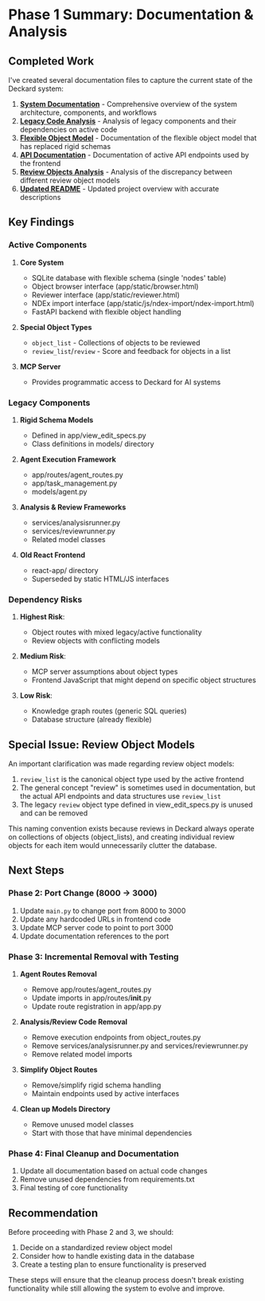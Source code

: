 # Phase 1 Summary: Documentation & Analysis

## Completed Work

I've created several documentation files to capture the current state of the Deckard system:

1. **[System Documentation](./system_documentation.md)** - Comprehensive overview of the system architecture, components, and workflows
2. **[Legacy Code Analysis](./legacy_code_analysis.md)** - Analysis of legacy components and their dependencies on active code
3. **[Flexible Object Model](./flexible_object_model.md)** - Documentation of the flexible object model that has replaced rigid schemas
4. **[API Documentation](./api_documentation.md)** - Documentation of active API endpoints used by the frontend
5. **[Review Objects Analysis](./review_objects_analysis.md)** - Analysis of the discrepancy between different review object models
6. **[Updated README](./updated_README.md)** - Updated project overview with accurate descriptions

## Key Findings

### Active Components

1. **Core System**
   - SQLite database with flexible schema (single 'nodes' table)
   - Object browser interface (app/static/browser.html)
   - Reviewer interface (app/static/reviewer.html)
   - NDEx import interface (app/static/js/ndex-import/ndex-import.html)
   - FastAPI backend with flexible object handling

2. **Special Object Types**
   - `object_list` - Collections of objects to be reviewed
   - `review_list`/`review` - Score and feedback for objects in a list

3. **MCP Server**
   - Provides programmatic access to Deckard for AI systems

### Legacy Components

1. **Rigid Schema Models**
   - Defined in app/view_edit_specs.py
   - Class definitions in models/ directory

2. **Agent Execution Framework**
   - app/routes/agent_routes.py
   - app/task_management.py
   - models/agent.py

3. **Analysis & Review Frameworks**
   - services/analysisrunner.py
   - services/reviewrunner.py
   - Related model classes

4. **Old React Frontend**
   - react-app/ directory
   - Superseded by static HTML/JS interfaces

### Dependency Risks

1. **Highest Risk**:
   - Object routes with mixed legacy/active functionality
   - Review objects with conflicting models

2. **Medium Risk**:
   - MCP server assumptions about object types
   - Frontend JavaScript that might depend on specific object structures

3. **Low Risk**:
   - Knowledge graph routes (generic SQL queries)
   - Database structure (already flexible)

## Special Issue: Review Object Models

An important clarification was made regarding review object models:

1. `review_list` is the canonical object type used by the active frontend
2. The general concept "review" is sometimes used in documentation, but the actual API endpoints and data structures use `review_list`
3. The legacy `review` object type defined in view_edit_specs.py is unused and can be removed

This naming convention exists because reviews in Deckard always operate on collections of objects (object_lists), and creating individual review objects for each item would unnecessarily clutter the database.

## Next Steps

### Phase 2: Port Change (8000 → 3000)

1. Update `main.py` to change port from 8000 to 3000
2. Update any hardcoded URLs in frontend code
3. Update MCP server code to point to port 3000
4. Update documentation references to the port

### Phase 3: Incremental Removal with Testing

1. **Agent Routes Removal**
   - Remove app/routes/agent_routes.py
   - Update imports in app/routes/__init__.py
   - Update route registration in app/app.py

2. **Analysis/Review Code Removal**
   - Remove execution endpoints from object_routes.py
   - Remove services/analysisrunner.py and services/reviewrunner.py
   - Remove related model imports

3. **Simplify Object Routes**
   - Remove/simplify rigid schema handling
   - Maintain endpoints used by active interfaces

4. **Clean up Models Directory**
   - Remove unused model classes
   - Start with those that have minimal dependencies

### Phase 4: Final Cleanup and Documentation

1. Update all documentation based on actual code changes
2. Remove unused dependencies from requirements.txt
3. Final testing of core functionality

## Recommendation

Before proceeding with Phase 2 and 3, we should:

1. Decide on a standardized review object model
2. Consider how to handle existing data in the database
3. Create a testing plan to ensure functionality is preserved

These steps will ensure that the cleanup process doesn't break existing functionality while still allowing the system to evolve and improve.
